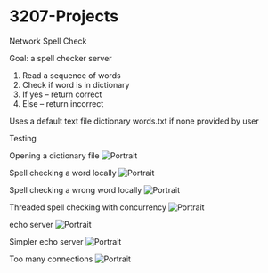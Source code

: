 # 3207-Projects

Network Spell Check

Goal: a spell checker server
1.	Read a sequence of words
2.	Check if word is in dictionary
3.	If yes – return correct
4.	Else – return incorrect

Uses a default text file dictionary words.txt if none provided by user

Testing



Opening a dictionary file
![Portrait](https://github.com/Nephoros/3207-Projects/blob/master/Screen%20Shot%202019-11-03%20at%205.04.01%20PM.png?raw=true)

Spell checking a word locally
![Portrait](https://github.com/Nephoros/3207-Projects/blob/master/Screen%20Shot%202019-11-05%20at%2010.04.41%20PM.png?raw=true)

Spell checking a wrong word locally
![Portrait](https://github.com/Nephoros/3207-Projects/blob/master/Screen%20Shot%202019-11-05%20at%2010.04.57%20PM.png?raw=true)

Threaded spell checking with concurrency
![Portrait](https://github.com/Nephoros/3207-Projects/blob/master/Screen%20Shot%202019-11-05%20at%202.41.22%20PM.png)

echo server
![Portrait](https://github.com/Nephoros/3207-Projects/blob/master/Screen%20Shot%202019-11-05%20at%204.39.17%20PM.png?raw=true)

Simpler echo server
![Portrait](https://github.com/Nephoros/3207-Projects/blob/master/Screen%20Shot%202019-11-05%20at%2011.34.31%20PM.png?raw=true)

Too many connections
![Portrait](https://github.com/Nephoros/3207-Projects/blob/master/Screen%20Shot%202019-11-05%20at%208.56.40%20PM.png)
